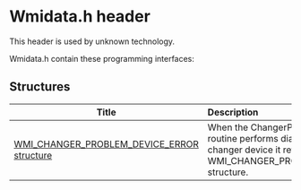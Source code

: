 # Wmidata.h header


This header is used by unknown technology.

Wmidata.h contain these programming interfaces:


## Structures

| Title   | Description   |
| ---- |:---- |
| [WMI_CHANGER_PROBLEM_DEVICE_ERROR structure](ns-wmidata--wmi-changer-problem-device-error.md) | When the ChangerPerformDiagnostics routine performs diagnostic tests on a changer device it returns the results in a WMI_CHANGER_PROBLEM_DEVICE_ERROR structure. |
